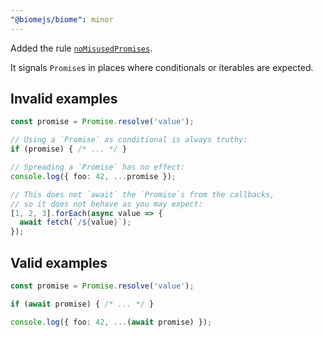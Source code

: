 ```yaml
---
"@biomejs/biome": minor
---
```


Added the rule [`noMisusedPromises`](https://biomejs.dev/linter/rules/no-misused-promises/).

It signals `Promise`s in places where conditionals or iterables are expected.

## Invalid examples

```ts
const promise = Promise.resolve('value');

// Using a `Promise` as conditional is always truthy:
if (promise) { /* ... */ }

// Spreading a `Promise` has no effect:
console.log({ foo: 42, ...promise });

// This does not `await` the `Promise`s from the callbacks,
// so it does not behave as you may expect:
[1, 2, 3].forEach(async value => {
  await fetch(`/${value}`);
});
```

## Valid examples

```ts
const promise = Promise.resolve('value');

if (await promise) { /* ... */ }

console.log({ foo: 42, ...(await promise) });
```
